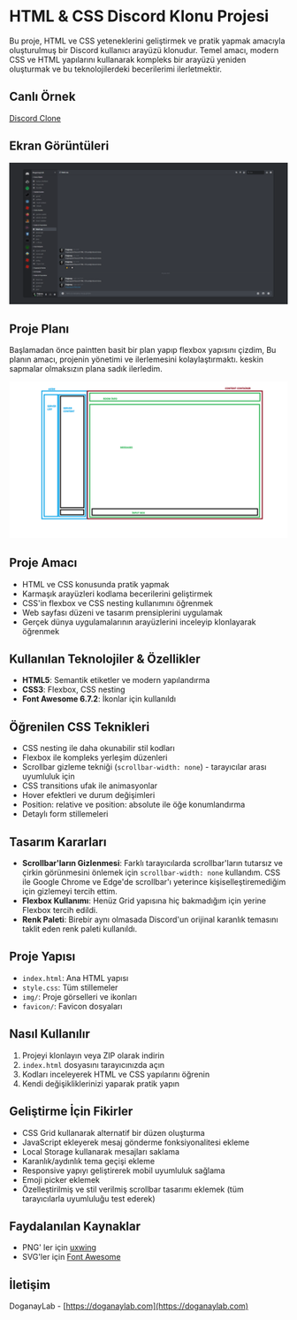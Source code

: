 # HTML & CSS Discord Klonu Projesi

Bu proje, HTML ve CSS yeteneklerini geliştirmek ve pratik yapmak amacıyla oluşturulmuş bir Discord kullanıcı arayüzü klonudur. Temel amacı, modern CSS ve HTML yapılarını kullanarak kompleks bir arayüzü yeniden oluşturmak ve bu teknolojilerdeki becerilerimi ilerletmektir.

## Canlı Örnek
[Discord Clone](https://discordclone-hazel.vercel.app/)

## Ekran Görüntüleri

![Discord Clone Screenshot](screenshot.png)

## Proje Planı

Başlamadan önce paintten basit bir plan yapıp flexbox yapısını çizdim, Bu planın amacı, projenin yönetimi ve ilerlemesini kolaylaştırmaktı. keskin sapmalar olmaksızın plana sadık ilerledim.

![Proje Planı](projeplanlama.png)

## Proje Amacı

- HTML ve CSS konusunda pratik yapmak
- Karmaşık arayüzleri kodlama becerilerini geliştirmek
- CSS'in flexbox ve CSS nesting kullanımını öğrenmek
- Web sayfası düzeni ve tasarım prensiplerini uygulamak
- Gerçek dünya uygulamalarının arayüzlerini inceleyip klonlayarak öğrenmek

## Kullanılan Teknolojiler & Özellikler

- **HTML5**: Semantik etiketler ve modern yapılandırma
- **CSS3**: Flexbox, CSS nesting
- **Font Awesome 6.7.2**: İkonlar için kullanıldı

## Öğrenilen CSS Teknikleri

- CSS nesting ile daha okunabilir stil kodları
- Flexbox ile kompleks yerleşim düzenleri
- Scrollbar gizleme tekniği (`scrollbar-width: none`) - tarayıcılar arası uyumluluk için
- CSS transitions ufak ile animasyonlar
- Hover efektleri ve durum değişimleri
- Position: relative ve position: absolute ile öğe konumlandırma
- Detaylı form stillemeleri

## Tasarım Kararları

- **Scrollbar'ların Gizlenmesi**: Farklı tarayıcılarda scrollbar'ların tutarsız ve çirkin görünmesini önlemek için `scrollbar-width: none` kullandım. CSS ile Google Chrome ve Edge'de scrollbar'ı yeterince kişiselleştiremediğim için gizlemeyi tercih ettim.
- **Flexbox Kullanımı**: Henüz Grid yapısına hiç bakmadığım için yerine Flexbox tercih edildi.
- **Renk Paleti**: Birebir aynı olmasada Discord'un orijinal karanlık temasını taklit eden renk paleti kullanıldı.

## Proje Yapısı

- `index.html`: Ana HTML yapısı
- `style.css`: Tüm stillemeler
- `img/`: Proje görselleri ve ikonları
- `favicon/`: Favicon dosyaları

## Nasıl Kullanılır

1. Projeyi klonlayın veya ZIP olarak indirin
2. `index.html` dosyasını tarayıcınızda açın
3. Kodları inceleyerek HTML ve CSS yapılarını öğrenin
4. Kendi değişikliklerinizi yaparak pratik yapın

## Geliştirme İçin Fikirler

- CSS Grid kullanarak alternatif bir düzen oluşturma
- JavaScript ekleyerek mesaj gönderme fonksiyonalitesi ekleme
- Local Storage kullanarak mesajları saklama
- Karanlık/aydınlık tema geçişi ekleme
- Responsive yapıyı geliştirerek mobil uyumluluk sağlama
- Emoji picker eklemek
- Özelleştirilmiş ve stil verilmiş scrollbar tasarımı eklemek (tüm tarayıcılarla uyumluluğu test ederek)

## Faydalanılan Kaynaklar
- PNG' ler için 
[uxwing](https://uxwing.com/)
- SVG'ler için
[Font Awesome](https://fontawesome.com/)
## İletişim

DoganayLab - [https://doganaylab.com](https://doganaylab.com)